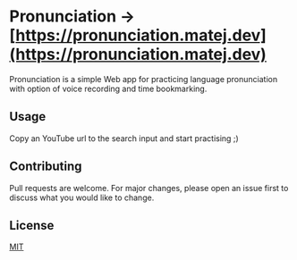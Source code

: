 # Pronunciation → [https://pronunciation.matej.dev](https://pronunciation.matej.dev)

Pronunciation is a simple Web app for practicing language pronunciation with option of voice recording and time bookmarking.


## Usage

Copy an YouTube url to the search input and start practising ;)

## Contributing
Pull requests are welcome. For major changes, please open an issue first to discuss what you would like to change.

## License
[MIT](https://choosealicense.com/licenses/mit/)